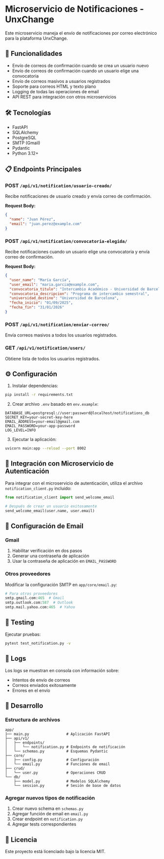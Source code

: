 # Microservicio de Notificaciones - UnxChange

Este microservicio maneja el envío de notificaciones por correo electrónico para la plataforma UnxChange.

## 🚀 Funcionalidades

- Envío de correos de confirmación cuando se crea un usuario nuevo
- Envío de correos de confirmación cuando un usuario elige una convocatoria
- Envío de correos masivos a usuarios registrados
- Soporte para correos HTML y texto plano
- Logging de todas las operaciones de email
- API REST para integración con otros microservicios

## 🛠 Tecnologías

- FastAPI
- SQLAlchemy
- PostgreSQL
- SMTP (Gmail)
- Pydantic
- Python 3.12+

## 📋 Endpoints Principales

### POST `/api/v1/notification/usuario-creado/`

Recibe notificaciones de usuario creado y envía correo de confirmación.

**Request Body:**

```json
{
  "name": "Juan Pérez",
  "email": "juan.perez@example.com"
}
```

### POST `/api/v1/notification/convocatoria-elegida/`

Recibe notificaciones cuando un usuario elige una convocatoria y envía correo de confirmación.

**Request Body:**

```json
{
  "user_name": "María García",
  "user_email": "maria.garcia@example.com",
  "convocatoria_titulo": "Intercambio Académico - Universidad de Barcelona",
  "convocatoria_descripcion": "Programa de intercambio semestral",
  "universidad_destino": "Universidad de Barcelona",
  "fecha_inicio": "01/09/2025",
  "fecha_fin": "31/01/2026"
}
```

### POST `/api/v1/notification/enviar-correo/`

Envía correos masivos a todos los usuarios registrados.

### GET `/api/v1/notification/users/`

Obtiene lista de todos los usuarios registrados.

## ⚙️ Configuración

1. Instalar dependencias:

```bash
pip install -r requirements.txt
```

2. Crear archivo `.env` basado en `env.example`:

```env
DATABASE_URL=postgresql://user:password@localhost/notifications_db
SECRET_KEY=your-secret-key-here
EMAIL_ADDRESS=your-email@gmail.com
EMAIL_PASSWORD=your-app-password
LOG_LEVEL=INFO
```

3. Ejecutar la aplicación:

```bash
uvicorn main:app --reload --port 8002
```

## 🔗 Integración con Microservicio de Autenticación

Para integrar con el microservicio de autenticación, utiliza el archivo `notification_client.py` incluido:

```python
from notification_client import send_welcome_email

# Después de crear un usuario exitosamente
send_welcome_email(user.name, user.email)
```

## 📧 Configuración de Email

### Gmail

1. Habilitar verificación en dos pasos
2. Generar una contraseña de aplicación
3. Usar la contraseña de aplicación en `EMAIL_PASSWORD`

### Otros proveedores

Modificar la configuración SMTP en `app/core/email.py`:

```python
# Para otros proveedores
smtp.gmail.com:465  # Gmail
smtp.outlook.com:587  # Outlook
smtp.mail.yahoo.com:465  # Yahoo
```

## 🧪 Testing

Ejecutar pruebas:

```bash
pytest test_notification.py -v
```

## 📝 Logs

Los logs se muestran en consola con información sobre:

- Intentos de envío de correos
- Correos enviados exitosamente
- Errores en el envío

## 🔧 Desarrollo

### Estructura de archivos

```plaintext
app/
├── main.py                 # Aplicación FastAPI
├── api/v1/
│   ├── endpoints/
│   │   └── notification.py # Endpoints de notificación
│   └── schemas.py          # Esquemas Pydantic
├── core/
│   ├── config.py           # Configuración
│   └── email.py            # Funciones de email
├── crud/
│   └── user.py             # Operaciones CRUD
└── db/
    ├── model.py            # Modelos SQLAlchemy
    └── session.py          # Sesión de base de datos
```

### Agregar nuevos tipos de notificación

1. Crear nuevo schema en `schemas.py`
2. Agregar función de email en `email.py`
3. Crear endpoint en `notification.py`
4. Agregar tests correspondientes

## 📜 Licencia

Este proyecto está licenciado bajo la licencia MIT.
